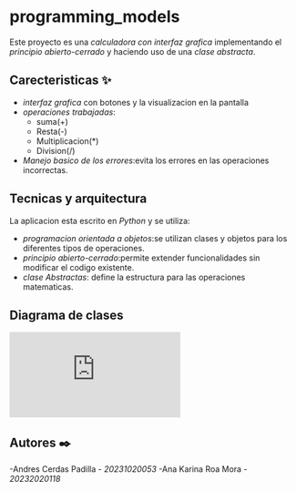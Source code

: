 # programming_models

Este proyecto es una *calculadora con interfaz grafica* implementando el *principio abierto-cerrado* y haciendo uso de una *clase abstracta*.

## Carecteristicas ✨

- *interfaz grafica* con botones y la visualizacion en la pantalla
- *operaciones trabajadas*:
    - suma(+)
    - Resta(-)
    - Multiplicacion(*)
    - Division(/)
- *Manejo basico de los errores*:evita los errores en las operaciones incorrectas.

## Tecnicas y arquitectura

La aplicacion esta escrito en *Python* y se utiliza:
- *programacion orientada a objetos*:se utilizan clases y objetos para los diferentes tipos de operaciones.
- *principio abierto-cerrado*:permite extender funcionalidades sin modificar el codigo existente.
- *clase Abstractas*: define la estructura para las operaciones matematicas.

## Diagrama de clases

![diagrama de clases](https://github.com/Andrescpyo/programming_models/programming_models.pdf)

## Autores ✒️

-Andres Cerdas Padilla - *20231020053*
-Ana Karina Roa Mora - *20232020118*